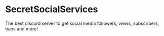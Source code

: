 # SecretSocialServices
The best discord server to get social media followers, views, subscribers, bans and more! 

